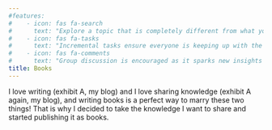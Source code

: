 ```yaml
---
#features:
#    - icon: fas fa-search
#      text: "Explore a topic that is completely different from what you are used to"
#    - icon: fas fa-tasks
#      text: "Incremental tasks ensure everyone is keeping up with the group"
#    - icon: fas fa-comments
#      text: "Group discussion is encouraged as it sparks new insights and ideas"
title: Books
---
```


I love writing (exhibit A, my blog) and I love sharing knowledge
(exhibit A again, my blog), and writing books is a perfect way
to marry these two things!
That is why I decided to take the knowledge I want to share and
started publishing it as books.
